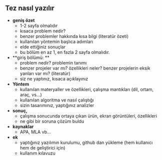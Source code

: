 ## Tez nasıl yazılır
* **geniş özet**
  * 1-2 sayfa olmalıdır
  * kısaca problem nedir? 
  * benzer problemler hakkında kısa bilgi (literatür özeti)
  * kullanılan yöntemin başlıca adımları
  * elde ettiğiniz sonuçlar
  * bu bölüm en az 1, en fazla 2 sayfa olmalıdır.
* **giriş bölümü: **
  * problem nedir? problemin tanımı
  * benzer projeler var mı? özellikleri neler? benzer projelerin eksik yanları var mı? (literatür)
  * siz ne yaptınız, kısaca açıklayınız
* **Yöntem**
  * kullanılan materyaller ve özellikleri, çalışma mantıkları (dil, ortam, araç, vs...)
  * kullanılan algoritma ve nasıl çalıştığı
  * sizin tasarımınız, yaptığınız analizler
* **sonuç,**
  * çalışma sonucunda ortaya çıkan ürün, ekran görüntüleri, özellikleri
  * ne gibi bir soruna çözüm buldu
* **kaynaklar**
  * APA, MLA vb…
* **ek**
  * yaptığınız yazılımın kurulumu, github dan yükleme (hem kullanıcı hem de geliştirici için)
  * kullanım kılavuzu
